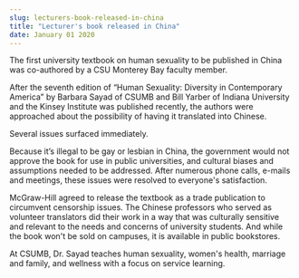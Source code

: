 ```yaml
---
slug: lecturers-book-released-in-china
title: "Lecturer's book released in China"
date: January 01 2020
---
```


<p>The first university textbook on human sexuality to be published in China was co-authored by a CSU Monterey Bay faculty member. 
</p><p>After the seventh edition of  “Human Sexuality: Diversity in Contemporary America” by Barbara Sayad of CSUMB and Bill Yarber of Indiana University and the Kinsey Institute was published recently, the authors were approached about the possibility of having it translated into Chinese.
</p><p>Several issues surfaced immediately.
</p><p>Because it’s illegal to be gay or lesbian in China, the government would not approve the book for use in public universities, and cultural biases and assumptions needed to be addressed. After numerous phone calls, e-mails and meetings, these issues were resolved to everyone's satisfaction.
</p><p>McGraw-Hill agreed to release the textbook as a trade publication to circumvent censorship issues. The Chinese professors who served as volunteer translators did their work in a way that was culturally sensitive and relevant to the needs and concerns of university students. And while the book won't be sold on campuses, it is available in public bookstores.
</p><p>At CSUMB, Dr. Sayad teaches human sexuality, women's health, marriage and family, and wellness with a focus on service learning.
</p>
